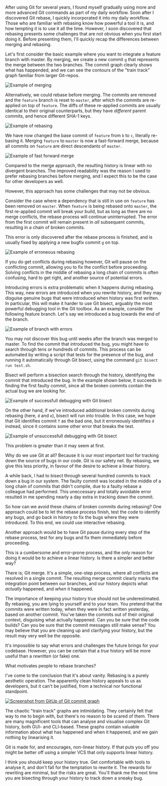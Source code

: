 After using Git for several years, I found myself gradually using more and more advanced Git commands as part of my daily workflow. Soon after I discovered Git rebase, I quickly incorporated it into my daily workflow. Those who are familiar with rebasing know how powerful a tool it is, and how tempting it is to use it all the time. However, I soon discovered that rebasing presents some challenges that are not obvious when you first start doing it. Before presenting them, I'll quickly recap the differences between merging and rebasing.

Let's first consider the basic example where you want to integrate a feature branch with master. By merging, we create a new commit `g` that represents the merge between the two branches. The commit graph clearly shows what has happended, and we can see the contours of the "train track" graph familiar from larger Git-repos.

![Example of merging](merge.gif)

Alternatively, we could rebase before merging. The commits are removed and the `feature` branch is reset to `master`, after which the commits are re-applied on top of `feature`. The diffs of these re-applied commits are usually identical to their original counterparts, but they have *different* parent commits, and hence different SHA-1 keys.

![Example of rebasing](rebase.gif)

We have now changed the base commit of `feature` from `b` to `c`, literally re-basing it.
Merging `feature` to `master` is now a fast-forward merge, because all commits on `feature` are direct descendants of `master`.

![Example of fast forward merge](rebase-ff.gif)

Compared to the merge approach, the resulting history is linear with no divergent branches. The improved readability was the reason I used to prefer rebasing branches before merging, and I expect this to be the case for other developers as well.

However, this approach has some challenges that may not be obvious.

Consider the case where a dependency that is still in use on `feature` has been removed on `master`. When `feature` is being rebased onto `master`, the first re-applied commit will break your build, but as long as there are no merge conflicts, the rebase process will continue uninterrupted. The error from the first commit will remain present in *all* subsequent commits, resulting in a chain of broken commits.

This error is only discovered after the rebase process is finished, and is usually fixed by applying a new bugfix commit `g` on top.

![Example of erroneous rebasing](rebase-error.gif)

If you do get conflicts during rebasing however, Git will pause on the conflicting commit, allowing you to fix the conflict before proceeding. Solving conflicts in the middle of rebasing a long chain of commits is often confusing, hard to get right, and another source of potential errors.

Introducing errors is extra problematic when it happens during rebasing. This way, new errors are introduced when you rewrite history, and they may disguise genuine bugs that were introduced when history was first written. In particular, this will make it harder to use Git bisect, arguably the most powerful debugging tool in the Git toolbox. As an example, consider the following feature branch. Let's say we introduced a bug towards the end of the branch.

![Example of branch with errors](new-error.png)

You may not discover this bug until weeks after the branch was merged to master. To find the commit that introduced the bug, you might have to search through tens or hundreds of commits. This process can be automated by writing a script that tests for the presence of the bug, and running it automatically through Git bisect, using the command `git bisect run test.sh`.

Bisect will perform a bisection search through the history, identifying the commit that introduced the bug. In the example shown below, it succeeds in finding the first faulty commit, since all the broken commits contain the actual bug we are looking for.

![Example of successfull debugging with Git bisect](bisect-success.gif)

On the other hand, if we've introduced additional broken commits during rebasing (here, `d` and `e`), bisect will run into trouble. In this case, we hope that Git identifies commit `f` as the bad one, but it erroneously identifies `d` instead, since it contains some other error that breaks the test.

![Example of unsuccessfull debugging with Git bisect](bisect-failure.gif)

This problem is greater than it may seem at first.

Why do we use Git at all? Because it is our most important tool for tracking down the source of bugs in our code. Git is our safety net. By rebasing, we give this less priority, in favour of the desire to achieve a linear history.

A while back, I had to bisect through several hundred commits to track down a bug in our system. The faulty commit was located in the middle of a long chain of commits that didn't compile, due to a faulty rebase a colleague had performed. This uneccessary and totally avoidable error resulted in me spending nearly a day extra in tracking down the commit.

So how can we avoid these chains of broken commits during rebasing?
One approach could be to let the rebase process finish, test the code to identify any bugs, and go back in history to fix the bugs where they were introduced. To this end, we could use interactive rebasing.

Another approach would be to have Git pause during every step of the rebase process, test for any bugs and fix them immediately before proceeding.

This is a cumbersome and error-prone process, and the only reason for doing it would be to achieve a linear history. Is there a simpler and better way?

There is; Git merge. It's a simple, one-step process, where all conflicts are resolved in a single commit. The resulting merge commit clearly marks the integration point between our branches, and our history depicts what _actually_ happened, and _when_ it happened.

The importance of keeping your history true should not be underestimated. By rebasing, you are lying to yourself and to your team. You pretend that the commits were written today, when they were in fact written yesterday, based on another commit. You've taken the commits out of their original context, disguising what actually happened. Can you be sure that the code builds? Can you be sure that the commit messages still make sense? You may believe that you are cleaning up and clarifying your history, but the result may very well be the opposite.

It's impossible to say what errors and challenges the future brings for your codebase. However, you can be certain that a *true* history will be more useful than a *rewritten* (or fake) one.

What motivates people to rebase branches?

I've come to the conclusion that it's about vanity. Rebasing is a purely aesthetic operation. The apparently clean history appeals to us as developers, but it can't be justified, from a technical nor functional standpoint.

[![Screenshot from GitUp of Git commit graph](gitup.png)](http://gitup.co/)

The chaotic "train track" graphs are intimidating. They certainly felt that way to me to begin with, but there's no reason to be scared of them. There are many magnificent tools that can analyse and visualise complex Git history, both GUI- and CLI-based. These graphs contain valuable information about what has happened and when it happened, and we gain nothing by linearising it.

Git is made for, and encourages, non-linear history. If that puts you off you might be better off using a simpler VCS that only supports linear history.

I think you should keep your history true. Get comfortable with tools to analyse it, and don't fall for the temptation to rewrite it. The rewards for rewriting are minimal, but the risks are great. You'll thank me the next time you are bisecting through your history to track down a sneaky bug.
